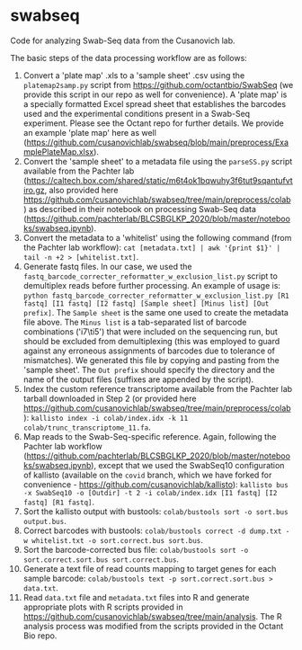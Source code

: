 # swabseq
Code for analyzing Swab-Seq data from the Cusanovich lab.

The basic steps of the data processing workflow are as follows:

1. Convert a 'plate map' .xls to a 'sample sheet' .csv using the `platemap2samp.py` script from https://github.com/octantbio/SwabSeq (we provide this script in our repo as well for convenience). A 'plate map' is a specially formatted Excel spread sheet that establishes the barcodes used and the experimental conditions present in a Swab-Seq experiment. Please see the Octant repo for further details. We provide an example 'plate map' here as well (https://github.com/cusanovichlab/swabseq/blob/main/preprocess/ExamplePlateMap.xlsx).
2. Convert the 'sample sheet' to a metadata file using the `parseSS.py` script available from the Pachter lab (https://caltech.box.com/shared/static/m6t4ok1bqwuhy3f6tut9sqantufvtiro.gz, also provided here https://github.com/cusanovichlab/swabseq/tree/main/preprocess/colab) as described in their notebook on processing Swab-Seq data (https://github.com/pachterlab/BLCSBGLKP_2020/blob/master/notebooks/swabseq.ipynb).
3. Convert the metadata to a 'whitelist' using the following command (from the Pachter lab workflow): `cat [metadata.txt] | awk '{print $1}' | tail -n +2 > [whitelist.txt]`.
4. Generate fastq files. In our case, we used the `fastq_barcode_correcter_reformatter_w_exclusion_list.py` script to demultiplex reads before further processing. An example of usage is: `python fastq_barcode_correcter_reformatter_w_exclusion_list.py [R1 fastq] [I1 fastq] [I2 fastq] [Sample sheet] [Minus list] [Out prefix]`. The `Sample sheet` is the same one used to create the metadata file above. The `Minus list` is a tab-separated list of barcode combinations ('i7\ti5') that were included on the sequencing run, but should be excluded from demultiplexing (this was employed to guard against any erroneous assignments of barcodes due to tolerance of mismatches). We generated this file by copying and pasting from the 'sample sheet'. The `Out prefix` should specify the directory and the name of the output files (suffixes are appended by the script).
5. Index the custom reference transcriptome available from the Pachter lab tarball downloaded in Step 2 (or provided here https://github.com/cusanovichlab/swabseq/tree/main/preprocess/colab): `kallisto index -i colab/index.idx -k 11 colab/trunc_transcriptome_11.fa`.
6. Map reads to the Swab-Seq-specific reference. Again, following the Pachter lab workflow (https://github.com/pachterlab/BLCSBGLKP_2020/blob/master/notebooks/swabseq.ipynb), except that we used the SwabSeq10 configuration of kallisto (available on the `covid` branch, which we have forked for convenience - https://github.com/cusanovichlab/kallisto): `kallisto bus -x SwabSeq10 -o [Outdir] -t 2 -i colab/index.idx [I1 fastq] [I2 fastq] [R1 fastq]`.
7. Sort the kallisto output with bustools: `colab/bustools sort -o sort.bus output.bus`.
8. Correct barcodes with bustools: `colab/bustools correct -d dump.txt -w whitelist.txt -o sort.correct.bus sort.bus`.
9. Sort the barcode-corrected bus file: `colab/bustools sort -o sort.correct.sort.bus sort.correct.bus`.
10. Generate a text file of read counts mapping to target genes for each sample barcode: `colab/bustools text -p sort.correct.sort.bus > data.txt`.
11. Read `data.txt` file and `metadata.txt` files into R and generate appropriate plots with R scripts provided in https://github.com/cusanovichlab/swabseq/tree/main/analysis. The R analysis process was modified from the scripts provided in the Octant Bio repo.
